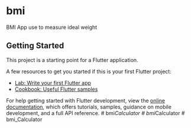 # bmi

BMI App use to measure ideal weight

## Getting Started

This project is a starting point for a Flutter application.

A few resources to get you started if this is your first Flutter project:

- [Lab: Write your first Flutter app](https://docs.flutter.dev/get-started/codelab)
- [Cookbook: Useful Flutter samples](https://docs.flutter.dev/cookbook)

For help getting started with Flutter development, view the
[online documentation](https://docs.flutter.dev/), which offers tutorials,
samples, guidance on mobile development, and a full API reference.
#   b m i _ C a l c u l a t o r  
 #   b m i _ C a l c u l a t o r  
 #   b m i _ C a l c u l a t o r  
 